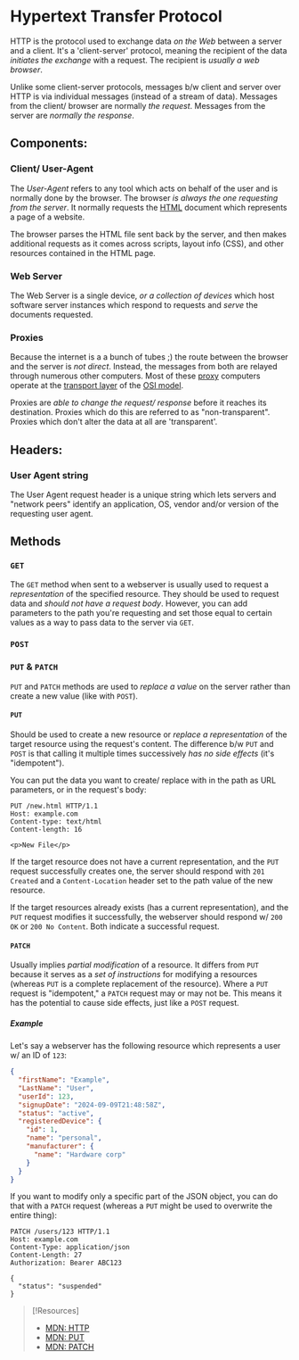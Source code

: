 
# Hypertext Transfer Protocol
HTTP is the protocol used to exchange data *on the Web* between a server and a client. It's a 'client-server' protocol, meaning the recipient of the data *initiates the exchange* with a request. The recipient is *usually a web browser*.

Unlike some client-server protocols, messages b/w client and server over HTTP is via individual messages (instead of a stream of data). Messages from the client/ browser are normally *the request*. Messages from the server are *normally the response*.
## Components:
### Client/ User-Agent
The *User-Agent* refers to any tool which acts on behalf of the user and is normally done by the browser. The browser *is always the one requesting from the server*. It normally requests the [HTML](/coding/languages/HTML.md) document which represents a page of a website.

The browser parses the HTML file sent back by the server, and then makes additional requests as it comes across scripts, layout info (CSS), and other resources contained in the HTML page.
### Web Server
The Web Server is a single device, *or a collection of devices* which host software server instances which respond to requests and *serve* the documents requested.
### Proxies
Because the internet is a a bunch of tubes ;) the route between the browser and the server is *not direct*. Instead, the messages from both are relayed through numerous other computers. Most of these [proxy](../networking/design-structure/proxy.md) computers operate at the [transport layer](/networking/OSI/transport-layer.md) of the [OSI model](/networking/OSI/OSI-reference-model.md).

Proxies are *able to change the request/ response* before it reaches its destination. Proxies which do this are referred to as "non-transparent". Proxies which don't alter the data at all are 'transparent'.
## Headers:
### User Agent string
The User Agent request header is a unique string which lets servers and "network peers" identify an application, OS, vendor and/or version of the requesting user agent.
## Methods
### `GET`
The `GET` method when sent to a webserver is usually used to request a *representation* of the specified resource. They should be used to request data and *should not have a request body*. However, you can add parameters to the path you're requesting and set those equal to certain values as a way to pass data to the server via `GET`.
### `POST`
### `PUT` & `PATCH`
`PUT` and `PATCH` methods are used to *replace a value* on the server rather than create a new value (like with `POST`).
#### `PUT`
Should be used to create a new resource or *replace a representation* of the target resource using the request's content. The difference b/w `PUT` and `POST` is that calling it multiple times successively *has no side effects* (it's "idempotent"). 

You can put the data you want to create/ replace with in the path as URL parameters, or in the request's body:
```http
PUT /new.html HTTP/1.1
Host: example.com
Content-type: text/html
Content-length: 16

<p>New File</p>
```
If the target resource does not have a current representation, and the `PUT` request successfully creates one, the server should respond with `201 Created` and a `Content-Location` header set to the path value of the new resource.

If the target resources already exists (has a current representation), and the `PUT` request modifies it successfully, the webserver should respond w/ `200 OK` or `200 No Content`. Both indicate a successful request.
#### `PATCH`
Usually implies *partial modification* of a resource. It differs from `PUT` because it serves as a *set of instructions* for modifying a resources (whereas `PUT` is a complete replacement of the resource). Where a `PUT` request is "idempotent," a `PATCH` request may or may not be. This means it has the potential to cause side effects, just like a `POST` request.
##### Example
Let's say a webserver has the following resource which represents a user w/ an ID of `123`:
```json
{
  "firstName": "Example",
  "LastName": "User",
  "userId": 123,
  "signupDate": "2024-09-09T21:48:58Z",
  "status": "active",
  "registeredDevice": {
    "id": 1,
    "name": "personal",
    "manufacturer": {
      "name": "Hardware corp"
    }
  }
}
```
If you want to modify only a specific part of the JSON object, you can do that with a `PATCH` request (whereas a `PUT` might be used to overwrite the entire thing):
```http
PATCH /users/123 HTTP/1.1
Host: example.com
Content-Type: application/json
Content-Length: 27
Authorization: Bearer ABC123

{
  "status": "suspended"
}
```

> [!Resources]
> - [MDN: HTTP](https://developer.mozilla.org/en-US/docs/Web/HTTP)
> - [MDN: PUT](https://developer.mozilla.org/en-US/docs/Web/HTTP/Reference/Methods/PUT)
> - [MDN: PATCH](https://developer.mozilla.org/en-US/docs/Web/HTTP/Reference/Methods/PATCH)
